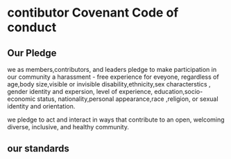 # contibutor Covenant Code of conduct 

## Our Pledge

we as members,contributors, and leaders pledge to make participation in our 
community a harassment - free experience for eveyone, regardless of age,body
size,visible or invisible disability,ethnicity,sex characterstics ,   gender
identity and expersion, level of experience, education,socio-economic status,
nationality,personal appearance,race ,religion, or sexual identity
and orientation.

we pledge to act and interact in ways that contribute to an open, welcoming 
diverse, inclusive, and healthy community.

## our standards

